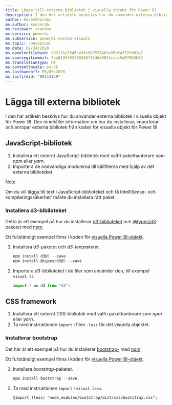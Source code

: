 ```yaml
---
title: Lägga till externa bibliotek i visuella objekt för Power BI
description: I den här artikeln beskrivs hur du använder externa bibliotek i visuella objekt för Power BI.
author: KesemSharabi
ms.author: kesharab
ms.reviewer: sranins
ms.service: powerbi
ms.subservice: powerbi-custom-visuals
ms.topic: conceptual
ms.date: 02/24/2020
ms.openlocfilehash: 9df111e7545c43fe9b75784b1a95df4f37fd01e7
ms.sourcegitcommit: 7aa0136f93f88516f97ddd8031ccac5d07863b92
ms.translationtype: HT
ms.contentlocale: sv-SE
ms.lasthandoff: 05/05/2020
ms.locfileid: "80114139"
---
```

# <a name="adding-external-libraries"></a>Lägga till externa bibliotek

I den här artikeln beskrivs hur du använder externa bibliotek i visuella objekt för Power BI. Den innehåller information om hur du installerar, importerar och anropar externa bibliotek från koden för visuella objekt för Power BI.

## <a name="javascript-libraries"></a>JavaScript-bibliotek

1. Installera ett externt JavaScript-bibliotek med valfri pakethanterare som *npm* eller *yarn*.
2. Importera de nödvändiga modulerna till källfilerna med hjälp av det externa biblioteket.

>[!NOTE]
>Om du vill lägga till text i JavaScript-biblioteket och få IntelliSense- och kompileringssäkerhet’ måste du installera rätt paket.

### <a name="installing-the-d3-library"></a>Installera d3-biblioteket

Detta är ett exempel på hur du installerar [d3-biblioteket](https://www.npmjs.com/package/d3) och [@types/d3](https://www.npmjs.com/package/@types/d3)-paketet med [npm](https://www.npmjs.com/).

Ett fullständigt exempel finns i koden för [visuella Power BI-objekt](https://github.com/microsoft/powerbi-visuals-gantt/blob/master/src/gantt.ts#L29).

1. Installera *d3*-paketet och *d3-textpaketet*.

    ```powershell
    npm install d3@5 --save
    npm install @types/d3@5 --save
    ```

2. Importera *d3*-biblioteket i de filer som använder den, till exempel `visual.ts`.

    ```typescript
    import * as d3 from "d3";
    ```

## <a name="css-framework"></a>CSS framework

1. Installera ett externt CSS-bibliotek med valfri pakethanterare som *npm* eller *yarn*.
2. Ta med instruktionen `import` i filen `.less` för det visuella objektet.

### <a name="installing-bootstrap"></a>Installerar bootstrap

Det här är ett exempel på hur du installerar [bootstrap-](https://www.npmjs.com/package/bootstrap) med [npm](https://www.npmjs.com/).

Ett fullständigt exempel finns i koden för [visuella Power BI-objekt](https://github.com/Microsoft/powerbi-visuals-sankey/blob/c8200da56913cd8b253be949a35fad0f4472b6de/style/visual.less#L32).

1. Installera *bootstrap*-paketet.

    ```powershell
    npm install bootstrap --save
    ```

2. Ta med instruktionen `import` i `visual.less`.

    ```less
    @import (less) "node_modules/bootstrap/dist/css/bootstrap.css";
    ```

